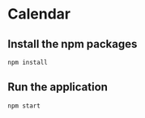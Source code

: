 # Calendar

## Install the npm packages

```shell
npm install
```
## Run the application

```shell
npm start
```
